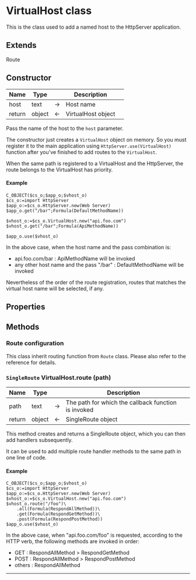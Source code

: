 ﻿# VirtualHost class

This is the class used to add a named host to the HttpServer application.

## Extends

Route

## Constructor

|Name|Type||Description||
|-----|-----|-----|-----|-----|
|host|text|&#x2192;|Host name||
|return|object|&#x2190;|VirtualHost object||

Pass the name of the host to the `host` parameter.

The constructor just creates a `VirtualHost` object on memory. So you must register it to the main application using `HttpServer.use(VirtualHost)` function after you've finished to add routes to the `VirtualHost`.

When the same path is registered to a VirtualHost and the HttpServer, the route belongs to the VirtualHost has priority.

#### Example

```4D
C_OBJECT($cs_o;$app_o;$vhost_o)
$cs_o:=import HttpServer
$app_o:=$cs_o.HttpServer.new(Web Server)
$app_o.get("/bar";Formula(DefaultMethodName))

$vhost_o:=$cs_o.VirtualHost.new("api.foo.com")
$vhost_o.get("/bar";Formula(ApiMethodName))

$app_o.use($vhost_o)
```

In the above case, when the host name and the pass combination is:
* api.foo.com/bar : ApiMethodName will be invoked
* any other host name and the pass "/bar" : DefaultMethodName will be invoked

Nevertheless of the order of the route registration, routes that matches the virtual host name will be selected, if any.

## Properties

## Methods

### Route configuration

This class inherit routing function from `Route` class. Please also refer to the reference for details.

### `SingleRoute` **VirtualHost.route** (path)

|Name|Type||Description||
|-----|-----|-----|-----|-----|
|path|text|&#x2192;|The path for which the callback function is invoked||
|return|object|&#x2190;|SingleRoute object||

This method creates and returns a SingleRoute object, which you can then add handlers subsequently.

It can be used to add multiple route handler methods to the same path in one line of code.

#### Example

```4D
C_OBJECT($cs_o;$app_o;$vhost_o)
$cs_o:=import HttpServer
$app_o:=$cs_o.HttpServer.new(Web Server)
$vhost_o:=$cs_o.VirtualHost.new("api.foo.com")
$vhost_o.route("/foo")\
    .all(Formula(RespondAllMethod))\
    .get(Formula(RespondGetMethod))\
    .post(Formula(RespondPostMethod))
$app_o.use($vhost_o)
```

In the above case, when "api.foo.com/foo" is requested, according to the HTTP verb, the following methods are invoked in order:

* GET : RespondAllMethod > RespondGetMethod
* POST : RespondAllMethod > RespondPostMethod
* others : RespondAllMethod

---

